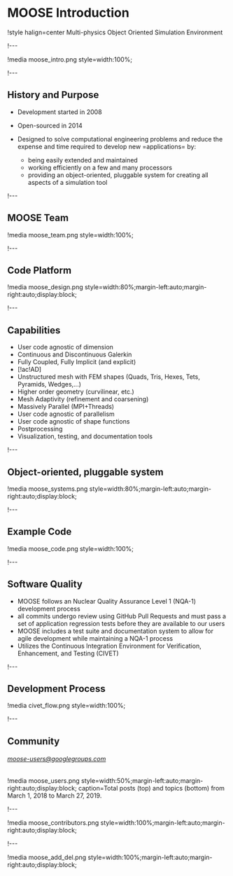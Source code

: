 # MOOSE Introduction

!style halign=center
Multi-physics Object Oriented Simulation Environment

!---

!media moose_intro.png style=width:100%;

!---

## History and Purpose

- Development started in 2008

- Open-sourced in 2014

- Designed to solve computational engineering problems and
  reduce the expense and time required to develop new =applications= by:

  - being easily extended and maintained
  - working efficiently on a few and many processors
  - providing an object-oriented, pluggable system for creating all aspects of a simulation tool

!---

## MOOSE Team

!media moose_team.png style=width:100%;

!---

## Code Platform

!media moose_design.png style=width:80%;margin-left:auto;margin-right:auto;display:block;


!---

## Capabilities

- User code agnostic of dimension
- Continuous and Discontinuous Galerkin
- Fully Coupled, Fully Implicit (and explicit)
- [!ac!AD]
- Unstructured mesh with FEM shapes (Quads, Tris, Hexes, Tets, Pyramids, Wedges,...)
- Higher order geometry (curvilinear, etc.)
- Mesh Adaptivity (refinement and coarsening)
- Massively Parallel (MPI+Threads)
- User code agnostic of parallelism
- User code agnostic of shape functions
- Postprocessing
- Visualization, testing, and documentation tools

!---

## Object-oriented, pluggable system

!media moose_systems.png style=width:80%;margin-left:auto;margin-right:auto;display:block;

!---

## Example Code

!media moose_code.png style=width:100%;

!---

## Software Quality

- MOOSE follows an Nuclear Quality Assurance Level 1 (NQA-1) development process
- all commits undergo review using GitHub Pull Requests and must pass a set of application
  regression tests before they are available to our users
- MOOSE includes a test suite and documentation system to allow for agile development while
  maintaining a NQA-1 process
- Utilizes the Continuous Integration Environment for Verification, Enhancement, and Testing (CIVET)

!---

## Development Process

!media civet_flow.png style=width:100%;

!---

## Community

###### moose-users@googlegroups.com

!media moose_users.png style=width:50%;margin-left:auto;margin-right:auto;display:block;
       caption=Total posts (top) and topics (bottom) from March 1, 2018 to March 27, 2019.

!---

!media moose_contributors.png style=width:100%;margin-left:auto;margin-right:auto;display:block;

!---

!media moose_add_del.png style=width:100%;margin-left:auto;margin-right:auto;display:block;
